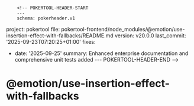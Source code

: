         <!-- POKERTOOL-HEADER-START
        ---
        schema: pokerheader.v1
project: pokertool
file: pokertool-frontend/node_modules/@emotion/use-insertion-effect-with-fallbacks/README.md
version: v20.0.0
last_commit: '2025-09-23T07:20:25+01:00'
fixes:
- date: '2025-09-25'
  summary: Enhanced enterprise documentation and comprehensive unit tests added
        ---
        POKERTOOL-HEADER-END -->
# @emotion/use-insertion-effect-with-fallbacks
